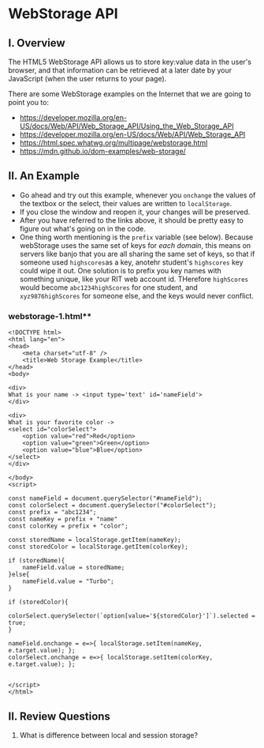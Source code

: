 # WebStorage API

## I. Overview
The HTML5 WebStorage API allows us to store key:value data in the user's browser, and that information can be retrieved at a later date by your JavaScript (when the user returns to your page).

There are some WebStorage examples on the Internet that we are going to point you to:

- https://developer.mozilla.org/en-US/docs/Web/API/Web_Storage_API/Using_the_Web_Storage_API
- https://developer.mozilla.org/en-US/docs/Web/API/Web_Storage_API
- https://html.spec.whatwg.org/multipage/webstorage.html
- https://mdn.github.io/dom-examples/web-storage/


## II. An Example

- Go ahead and try out this example, whenever you `onchange` the values of the textbox or the select, their values are written to `localStorage`. 
- If you close the window and reopen it, your changes will be preserved.  
- After you have referred to the links above, it should be pretty easy to figure out what's going on in the code.
- One thing worth mentioning is the `prefix` variable (see below). Because webStorage uses the same set of keys for *each domain*, this means on servers like banjo that you are all sharing the same set of keys, so that if someone used `highscores`as a key, anotehr student's `highscores` key could wipe it out. One solution is to prefix you key names with something unique, like your RIT web account id. THerefore `highScores` would become `abc1234highScores` for one student, and `xyz9876highScores` for someone else, and the keys would never conflict.

### webstorage-1.html**
```
<!DOCTYPE html>
<html lang="en">
<head>
	<meta charset="utf-8" />
	<title>Web Storage Example</title>
</head>
<body>

<div>
What is your name -> <input type='text' id='nameField'>
</div>

<div>
What is your favorite color -> 
<select id="colorSelect">
	<option value="red">Red</option>
	<option value="green">Green</option>
	<option value="blue">Blue</option>
</select>
</div>

</body>
<script>

const nameField = document.querySelector("#nameField");
const colorSelect = document.querySelector("#colorSelect");
const prefix = "abc1234";
const nameKey = prefix + "name"
const colorKey = prefix + "color";

const storedName = localStorage.getItem(nameKey);
const storedColor = localStorage.getItem(colorKey);

if (storedName){
	nameField.value = storedName;
}else{
	nameField.value = "Turbo";
}

if (storedColor){
	colorSelect.querySelector(`option[value='${storedColor}']`).selected = true;
}

nameField.onchange = e=>{ localStorage.setItem(nameKey, e.target.value); };
colorSelect.onchange = e=>{ localStorage.setItem(colorKey, e.target.value); };


</script>
</html>
```


## II. Review Questions
1. What is difference between local and session storage?



